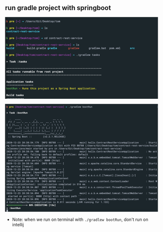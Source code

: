 ## run gradle project with springboot

![](img/2020-12-23-20-37-58.png)

![](img/2020-12-23-20-39-12.png)

- Note: when we run on terminal with `./gradlew bootRun`, don't run on intellij